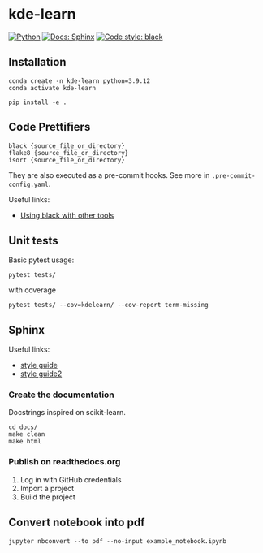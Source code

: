 # kde-learn

<a href="https://www.python.org/"><img alt="Python" src="https://img.shields.io/badge/-Python 3.9+-blue?style=for-the-badge&logo=python&logoColor=white"></a>
<a href="https://kde-learn.readthedocs.io/en/latest//"><img alt="Docs: Sphinx" src="https://readthedocs.org/projects/pip/badge/?version=latest&style=for-the-badge"></a>
<a href="https://black.readthedocs.io/en/stable/"><img alt="Code style: black" src="https://img.shields.io/badge/code%20style-black-black.svg?style=for-the-badge&labelColor=gray"></a>

## Installation

```shell
conda create -n kde-learn python=3.9.12
conda activate kde-learn

pip install -e .
```

## Code Prettifiers

```
black {source_file_or_directory}
flake8 {source_file_or_directory}
isort {source_file_or_directory}
```

They are also executed as a pre-commit hooks. See more in `.pre-commit-config.yaml`.

Useful links:
 - [Using black with other tools](https://black.readthedocs.io/en/stable/guides/using_black_with_other_tools.html)

## Unit tests

Basic pytest usage:
```
pytest tests/
```

with coverage
```
pytest tests/ --cov=kdelearn/ --cov-report term-missing
```

## Sphinx

Useful links:
 - [style guide](https://sphinx-rtd-theme.readthedocs.io/en/stable/demo/lists_tables.html)
 - [style guide2](https://documentation-style-guide-sphinx.readthedocs.io/en/latest/style-guide.html)


### Create the documentation

Docstrings inspired on scikit-learn.

```
cd docs/
make clean
make html
```

### Publish on readthedocs.org

1. Log in with GitHub credentials
2. Import a project
3. Build the project

## Convert notebook into pdf
```
jupyter nbconvert --to pdf --no-input example_notebook.ipynb
```
